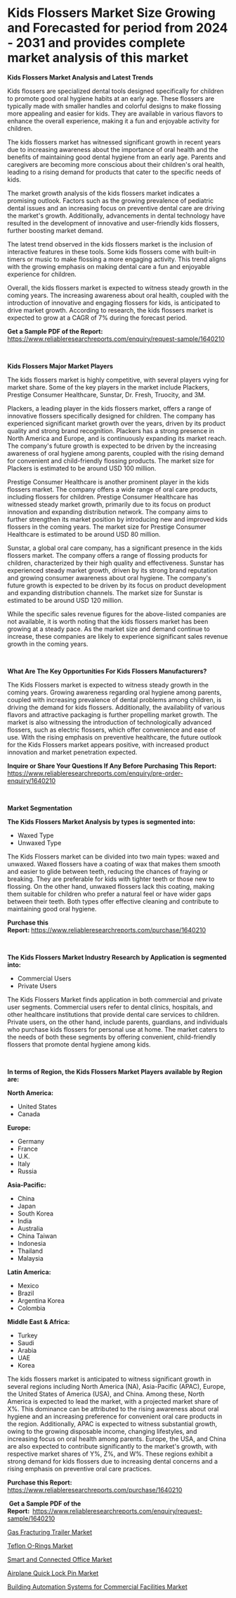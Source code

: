 <p><h1>Kids Flossers Market Size Growing and Forecasted for period from 2024 - 2031 and provides complete market analysis of this market</h1></p><p><strong>Kids Flossers Market Analysis and Latest Trends</strong></p>
<p><p>Kids flossers are specialized dental tools designed specifically for children to promote good oral hygiene habits at an early age. These flossers are typically made with smaller handles and colorful designs to make flossing more appealing and easier for kids. They are available in various flavors to enhance the overall experience, making it a fun and enjoyable activity for children.</p><p>The kids flossers market has witnessed significant growth in recent years due to increasing awareness about the importance of oral health and the benefits of maintaining good dental hygiene from an early age. Parents and caregivers are becoming more conscious about their children's oral health, leading to a rising demand for products that cater to the specific needs of kids.</p><p>The market growth analysis of the kids flossers market indicates a promising outlook. Factors such as the growing prevalence of pediatric dental issues and an increasing focus on preventive dental care are driving the market's growth. Additionally, advancements in dental technology have resulted in the development of innovative and user-friendly kids flossers, further boosting market demand.</p><p>The latest trend observed in the kids flossers market is the inclusion of interactive features in these tools. Some kids flossers come with built-in timers or music to make flossing a more engaging activity. This trend aligns with the growing emphasis on making dental care a fun and enjoyable experience for children.</p><p>Overall, the kids flossers market is expected to witness steady growth in the coming years. The increasing awareness about oral health, coupled with the introduction of innovative and engaging flossers for kids, is anticipated to drive market growth. According to research, the kids flossers market is expected to grow at a CAGR of 7% during the forecast period.</p></p>
<p><strong>Get a Sample PDF of the Report:&nbsp;</strong> <a href="https://www.reliableresearchreports.com/enquiry/request-sample/1640210">https://www.reliableresearchreports.com/enquiry/request-sample/1640210</a></p>
<p>&nbsp;</p>
<p><strong>Kids Flossers Major Market Players</strong></p>
<p><p>The kids flossers market is highly competitive, with several players vying for market share. Some of the key players in the market include Plackers, Prestige Consumer Healthcare, Sunstar, Dr. Fresh, Truocity, and 3M.</p><p>Plackers, a leading player in the kids flossers market, offers a range of innovative flossers specifically designed for children. The company has experienced significant market growth over the years, driven by its product quality and strong brand recognition. Plackers has a strong presence in North America and Europe, and is continuously expanding its market reach. The company's future growth is expected to be driven by the increasing awareness of oral hygiene among parents, coupled with the rising demand for convenient and child-friendly flossing products. The market size for Plackers is estimated to be around USD 100 million.</p><p>Prestige Consumer Healthcare is another prominent player in the kids flossers market. The company offers a wide range of oral care products, including flossers for children. Prestige Consumer Healthcare has witnessed steady market growth, primarily due to its focus on product innovation and expanding distribution network. The company aims to further strengthen its market position by introducing new and improved kids flossers in the coming years. The market size for Prestige Consumer Healthcare is estimated to be around USD 80 million.</p><p>Sunstar, a global oral care company, has a significant presence in the kids flossers market. The company offers a range of flossing products for children, characterized by their high quality and effectiveness. Sunstar has experienced steady market growth, driven by its strong brand reputation and growing consumer awareness about oral hygiene. The company's future growth is expected to be driven by its focus on product development and expanding distribution channels. The market size for Sunstar is estimated to be around USD 120 million.</p><p>While the specific sales revenue figures for the above-listed companies are not available, it is worth noting that the kids flossers market has been growing at a steady pace. As the market size and demand continue to increase, these companies are likely to experience significant sales revenue growth in the coming years.</p></p>
<p>&nbsp;</p>
<p><strong>What Are The Key Opportunities For Kids Flossers Manufacturers?</strong></p>
<p><p>The Kids Flossers market is expected to witness steady growth in the coming years. Growing awareness regarding oral hygiene among parents, coupled with increasing prevalence of dental problems among children, is driving the demand for kids flossers. Additionally, the availability of various flavors and attractive packaging is further propelling market growth. The market is also witnessing the introduction of technologically advanced flossers, such as electric flossers, which offer convenience and ease of use. With the rising emphasis on preventive healthcare, the future outlook for the Kids Flossers market appears positive, with increased product innovation and market penetration expected.</p></p>
<p><strong>Inquire or Share Your Questions If Any Before Purchasing This Report:</strong> <a href="https://www.reliableresearchreports.com/enquiry/pre-order-enquiry/1640210">https://www.reliableresearchreports.com/enquiry/pre-order-enquiry/1640210</a></p>
<p>&nbsp;</p>
<p><strong>Market Segmentation</strong></p>
<p><strong>The Kids Flossers Market Analysis by types is segmented into:</strong></p>
<p><ul><li>Waxed Type</li><li>Unwaxed Type</li></ul></p>
<p><p>The Kids Flossers market can be divided into two main types: waxed and unwaxed. Waxed flossers have a coating of wax that makes them smooth and easier to glide between teeth, reducing the chances of fraying or breaking. They are preferable for kids with tighter teeth or those new to flossing. On the other hand, unwaxed flossers lack this coating, making them suitable for children who prefer a natural feel or have wider gaps between their teeth. Both types offer effective cleaning and contribute to maintaining good oral hygiene.</p></p>
<p><strong>Purchase this Report:&nbsp;</strong><a href="https://www.reliableresearchreports.com/purchase/1640210">https://www.reliableresearchreports.com/purchase/1640210</a></p>
<p>&nbsp;</p>
<p><strong>The Kids Flossers Market Industry Research by Application is segmented into:</strong></p>
<p><ul><li>Commercial Users</li><li>Private Users</li></ul></p>
<p><p>The Kids Flossers Market finds application in both commercial and private user segments. Commercial users refer to dental clinics, hospitals, and other healthcare institutions that provide dental care services to children. Private users, on the other hand, include parents, guardians, and individuals who purchase kids flossers for personal use at home. The market caters to the needs of both these segments by offering convenient, child-friendly flossers that promote dental hygiene among kids.</p></p>
<p>&nbsp;</p>
<p><strong>In terms of Region, the Kids Flossers Market Players available by Region are:</strong></p>
<p>
    <p> <strong> North America: </strong>
        <ul>
            <li>United States</li>
            <li>Canada</li>
        </ul>
        </p> 
    <p> <strong> Europe: </strong>
        <ul>
            <li>Germany</li>
            <li>France</li>
            <li>U.K.</li>
            <li>Italy</li>
            <li>Russia</li>
        </ul>
        </p> 
    <p> <strong> Asia-Pacific: </strong>
        <ul>
            <li>China</li>
            <li>Japan</li>
            <li>South Korea</li>
            <li>India</li>
            <li>Australia</li>
            <li>China Taiwan</li>
            <li>Indonesia</li>
            <li>Thailand</li>
            <li>Malaysia</li>
        </ul>
        </p> 
    <p> <strong> Latin America: </strong>
        <ul>
            <li>Mexico</li>
            <li>Brazil</li>
            <li>Argentina Korea</li>
            <li>Colombia</li>
        </ul>
        </p> 
    <p> <strong> Middle East & Africa: </strong>
        <ul>
            <li>Turkey</li>
            <li>Saudi</li>
            <li>Arabia</li>
            <li>UAE</li>
            <li>Korea</li>
        </ul>
    </p>
    </p>
<p><p>The kids flossers market is anticipated to witness significant growth in several regions including North America (NA), Asia-Pacific (APAC), Europe, the United States of America (USA), and China. Among these, North America is expected to lead the market, with a projected market share of X%. This dominance can be attributed to the rising awareness about oral hygiene and an increasing preference for convenient oral care products in the region. Additionally, APAC is expected to witness substantial growth, owing to the growing disposable income, changing lifestyles, and increasing focus on oral health among parents. Europe, the USA, and China are also expected to contribute significantly to the market's growth, with respective market shares of Y%, Z%, and W%. These regions exhibit a strong demand for kids flossers due to increasing dental concerns and a rising emphasis on preventive oral care practices.</p></p>
<p><strong>Purchase this Report: </strong><a href="https://www.reliableresearchreports.com/purchase/1640210">https://www.reliableresearchreports.com/purchase/1640210</a></p>
<p>&nbsp;<strong>Get a Sample PDF of the Report:&nbsp;&nbsp;</strong><a href="https://www.reliableresearchreports.com/enquiry/request-sample/1640210">https://www.reliableresearchreports.com/enquiry/request-sample/1640210</a></p>
<p><strong></strong></p>
<p><p><a href="https://www.linkedin.com/pulse/gas-fracturing-trailer-market-research-report-key-successful-hzahe?trackingId=jFnrifxSRrym63u1WUL5DQ%3D%3D">Gas Fracturing Trailer Market</a></p><p><a href="https://medium.com/@debramedina73/teflon-o-rings-market-share-evolution-and-market-growth-trends-2024-2031-8f8b7c64b0cb">Teflon O-Rings Market</a></p><p><a href="https://github.com/kosella/Market-Research-Report-List-1/blob/main/smart-and-connected-office-market.md">Smart and Connected Office Market</a></p><p><a href="https://www.linkedin.com/pulse/airplane-quick-lock-pin-market-comprehensive-report-its-wyvce?trackingId=ZS20vIJsTmS2MrPRtJFbvA%3D%3D">Airplane Quick Lock Pin Market</a></p><p><a href="https://github.com/redneck06/Market-Research-Report-List-1/blob/main/building-automation-systems-for-commercial-facilities-market.md">Building Automation Systems for Commercial Facilities Market</a></p></p>
